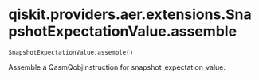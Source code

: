 # qiskit.providers.aer.extensions.SnapshotExpectationValue.assemble

`SnapshotExpectationValue.assemble()`

Assemble a QasmQobjInstruction for snapshot\_expectation\_value.

